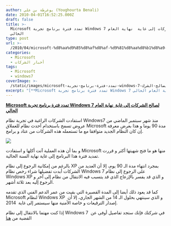 ```yaml
---
author: يوغرطة بن علي (Youghourta Benali)
date: 2010-04-01T16:52:25.000Z
draft: false
title: >-
  Microsoft تمدد فترة برنامج تجربة Windows 7 لصالح الشركات إلى غاية  نهاية العام
  الحالي
type: post
url: >-
  /2010/04/microsoft-%d8%aa%d9%85%d8%af%d8%af-%d9%81%d8%aa%d8%b1%d8%a9-%d8%a8%d8%b1%d9%86%d8%a7%d9%85%d8%ac-%d8%aa%d8%ac%d8%b1%d8%a8%d8%a9-windows-7-%d9%84%d8%b5%d8%a7%d9%84%d8%ad-%d8%a7%d9%84%d8%b4%d8%b1%d9%83/
categories:
  - Microsoft
  - أخبار الشركات
tags:
  - Microsoft
  - windows7
coverImage: >-
  /static/images/microsoft-تمدد-فترة-برنامج-تجربة-windows-7-لصالح-الشرك/windows-7-logo.jpg
excerpt: "[**Microsoft تمدد فترة برنامج تجربة Windows 7 لصالح الشركات إلى غاية\_ نهاية العام الحالي**](https://www.it-scoop.com/2010/04/microsoft-%d8%aa%d9%85%d8%af%d8%af-%d9%81%d8%aa%d8%b1%d8%a9-%d8%a8%d8%b1%d9%86%d8%a7%d9%85%d8%ac-%d8%aa%d8%ac%d8%b1%d8%a8%d8%a9-windows-7-%d9%84%d8%b5%d8%a7%d9%84%d8%ad-%d8%a7%d9%84%d8%b4%d8%b1%d9%83/)\n\nاستفادت الشركات الراغبة في تجربة نظام Windows7 منذ شهر سبتمبر الماضي من عروض تسمح باستخدام أحدث نظام للعملاق Microsoft مدة 90 يوما و هذا بغرض معرفة إن"
---
```

[**Microsoft تمدد فترة برنامج تجربة Windows 7 لصالح الشركات إلى غاية  نهاية العام الحالي**](https://www.it-scoop.com/2010/04/microsoft-%d8%aa%d9%85%d8%af%d8%af-%d9%81%d8%aa%d8%b1%d8%a9-%d8%a8%d8%b1%d9%86%d8%a7%d9%85%d8%ac-%d8%aa%d8%ac%d8%b1%d8%a8%d8%a9-windows-7-%d9%84%d8%b5%d8%a7%d9%84%d8%ad-%d8%a7%d9%84%d8%b4%d8%b1%d9%83/)

استفادت الشركات الراغبة في تجربة نظام Windows7 منذ شهر سبتمبر الماضي من عروض تسمح باستخدام أحدث نظام للعملاق Microsoft مدة 90 يوما و هذا بغرض معرفة إن كان النظام الجديد متوافقا مع ما تستعمله هذه الشركات من عتاد و برامج.

![](/static/images/microsoft-تمدد-فترة-برنامج-تجربة-windows-7-لصالح-الشرك/windows-7-logo.jpg)

و بما أن هذه العملية آتت أكلها و استفادت Microsoft منها هو ما فتح شهيتها أكثر و قررت تمديد فترة هذا البرنامج إلى غاية نهاية السنة الحالية.

بالرغم من إمكانية الرجوع إلى نظام XP بمجرد انتهاء مدة الـ 90 يوم، إلا أن العديد من الشركات أبدت تفضيلها شراء رخص نظام Windows 7 على الرجوع إلى نظام Windows XP و الذي قد يفسر بالإزعاج الذي قد يتسبب فيه الانتقال من نظام إلى آخر و الرجوع إليه بعد ثلاثة أشهر.

كما قد يعود ذلك أيضا إلى المدة القصيرة التي بقيت من عمر الدعم الفني الذي تقدمه Microsoft لنظام Windows XP و الذي سينتهي بحلول الـ 14 من الشهر الجاري، إلا أن  إصدار الترقيعات و خاصة الأمنية منها سيستمر إلى غاية  2014.

إذا كنت مهتما بالانتقال إلى نظام Windows 7  في شركتك فإنك ستجد تفاصيل أوفى عن القضية من [هنا](http://technet.microsoft.com/en-us/windows/cc442495.aspx?ITPID=wtcfeed)
